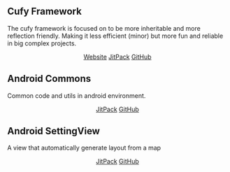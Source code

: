 <html lang="en">
    <head>
        <title>Cufy</title>
        <script>
            window.onload = function() {
              let link = top.document.createElement("link");
              link.type = "image/*";
              link.rel = "icon";
              link.href = "cufy.png";
              top.document.getElementsByTagName("head")[0].appendChild(link);
            };
        </script>
    </head>
</html> 

## Cufy Framework
The cufy framework is focused on to be more inheritable and more reflection friendly. Making it
less efficient (minor) but more fun and reliable in big complex projects.
<p align="center">
    <a href="https://cufyorg.github.io/framework">Website</a>
    <a href="https://jitpack.io/#cufyorg/framework">JitPack</a>
    <a href="https://github.com/cufyorg/framework">GitHub</a>
</p>

## Android Commons
Common code and utils in android environment.
<p align="center">
    <a href="https://jitpack.io/#cufyorg/android-commons">JitPack</a>
    <a href="https://github.com/cufyorg/android-commons">GitHub</a>
</p>

## Android SettingView
A view that automatically generate layout from a map
<p align="center">
    <a href="https://jitpack.io/#cufyorg/android-settingview">JitPack</a>
    <a href="https://github.com/cufyorg/android-settingview">GitHub</a>
</p>